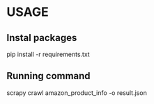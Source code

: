 # USAGE

## Instal packages
pip install -r requirements.txt

## Running command
scrapy crawl amazon_product_info -o result.json
